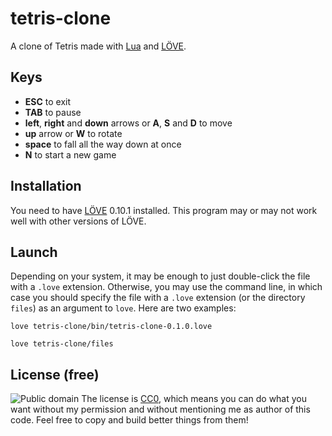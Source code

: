 # tetris-clone
A clone of Tetris made with [Lua](http://www.lua.org/) and [LÖVE](https://love2d.org/).

## Keys
* **ESC** to exit
* **TAB** to pause
* **left**, **right** and **down** arrows or **A**, **S** and **D** to move
* **up** arrow or **W** to rotate
* **space** to fall all the way down at once
* **N** to start a new game

## Installation
You need to have [LÖVE](https://love2d.org/) 0.10.1 installed. This program may or may not work well with other versions of LÖVE.

## Launch
Depending on your system, it may be enough to just double-click the file with a `.love` extension. Otherwise, you may use the command line, in which case you should specify the file with a `.love` extension (or the directory `files`) as an argument to `love`. Here are two examples:

`love tetris-clone/bin/tetris-clone-0.1.0.love`

`love tetris-clone/files`

## License (free)
![Public domain](http://i.creativecommons.org/p/zero/1.0/88x31.png)
The license is [CC0](http://creativecommons.org/publicdomain/zero/1.0/), which means you can do what you want without my permission and without mentioning me as author of this code. Feel free to copy and build better things from them!
